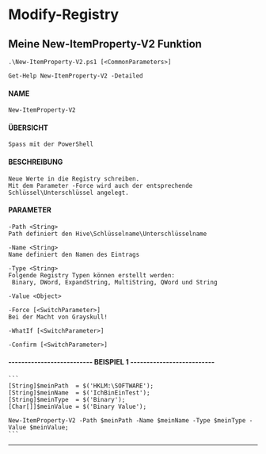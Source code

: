 # Modify-Registry

## Meine New-ItemProperty-V2 Funktion

`.\New-ItemProperty-V2.ps1 [<CommonParameters>]`

`Get-Help New-ItemProperty-V2 -Detailed`

#### NAME
    New-ItemProperty-V2

#### ÜBERSICHT
    Spass mit der PowerShell

#### BESCHREIBUNG
	Neue Werte in die Registry schreiben.
	Mit dem Parameter -Force wird auch der entsprechende Schlüssel\Unterschlüssel angelegt.

#### PARAMETER
    -Path <String>
	Path definiert den Hive\Schlüsselname\Unterschlüsselname
        
    -Name <String>
	Name definiert den Namen des Eintrags
        
    -Type <String>
	Folgende Registry Typen können erstellt werden:
	 Binary, DWord, ExpandString, MultiString, QWord und String
        
    -Value <Object>
        
    -Force [<SwitchParameter>]
	Bei der Macht von Grayskull!
        
    -WhatIf [<SwitchParameter>]
        
    -Confirm [<SwitchParameter>]

#### -------------------------- BEISPIEL 1 --------------------------

	```
    [String]$meinPath  = $('HKLM:\SOFTWARE');
    [String]$meinName  = $('IchBinEinTest');
    [String]$meinType  = $('Binary');
    [Char[]]$meinValue = $('Binary Value');

	New-ItemProperty-V2 -Path $meinPath -Name $meinName -Type $meinType -Value $meinValue;
	```

---
